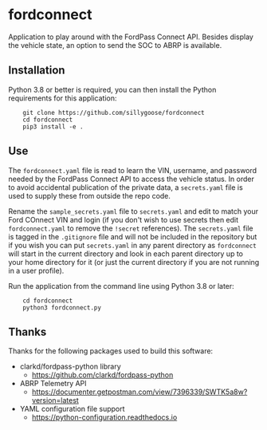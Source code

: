 # fordconnect
Application to play around with the FordPass Connect API. Besides display the vehicle state, an option to send the SOC to ABRP is available.

## Installation
Python 3.8 or better is required, you can then install the Python requirements for this application:
```
    git clone https://github.com/sillygoose/fordconnect
    cd fordconnect
    pip3 install -e .
```

## Use
The `fordconnect.yaml` file is read to learn the VIN, username, and password needed by the FordPass Connect API to access the vehicle status.  In order to avoid accidental publication of the private data, a `secrets.yaml` file is used to supply these from outside the repo code.

Rename the `sample_secrets.yaml` file to `secrets.yaml` and edit to match your Ford COnnect VIN and login (if you don't wish to use secrets then edit `fordconnect.yaml` to remove the `!secret` references).  The `secrets.yaml` file is tagged in the `.gitignore` file and will not be included in the repository but if you wish you can put `secrets.yaml` in any parent directory as `fordconnect` will start in the current directory and look in each parent directory up to your home directory for it (or just the current directory if you are not running in a user profile).

Run the application from the command line using Python 3.8 or later:

```
    cd fordconnect
    python3 fordconnect.py
```

## Thanks
Thanks for the following packages used to build this software:
- clarkd/fordpass-python library
    - https://github.com/clarkd/fordpass-python
- ABRP Telemetry API
    - https://documenter.getpostman.com/view/7396339/SWTK5a8w?version=latest
- YAML configuration file support
    - https://python-configuration.readthedocs.io


